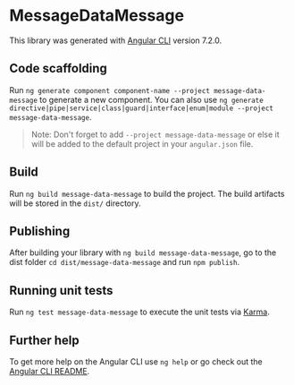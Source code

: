 # MessageDataMessage

This library was generated with [Angular CLI](https://github.com/angular/angular-cli) version 7.2.0.

## Code scaffolding

Run `ng generate component component-name --project message-data-message` to generate a new component. You can also use `ng generate directive|pipe|service|class|guard|interface|enum|module --project message-data-message`.

> Note: Don't forget to add `--project message-data-message` or else it will be added to the default project in your `angular.json` file.

## Build

Run `ng build message-data-message` to build the project. The build artifacts will be stored in the `dist/` directory.

## Publishing

After building your library with `ng build message-data-message`, go to the dist folder `cd dist/message-data-message` and run `npm publish`.

## Running unit tests

Run `ng test message-data-message` to execute the unit tests via [Karma](https://karma-runner.github.io).

## Further help

To get more help on the Angular CLI use `ng help` or go check out the [Angular CLI README](https://github.com/angular/angular-cli/blob/master/README.md).
